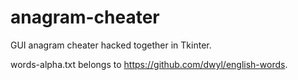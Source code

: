 # anagram-cheater
GUI anagram cheater hacked together in Tkinter.

words-alpha.txt belongs to https://github.com/dwyl/english-words.

